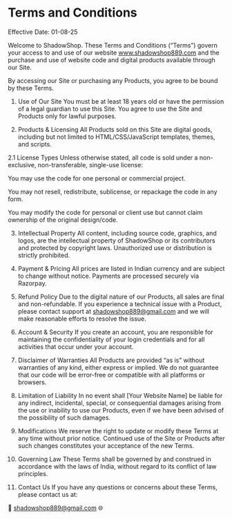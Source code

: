 # Terms and Conditions
Effective Date: 01-08-25

Welcome to ShadowShop. These Terms and Conditions (“Terms”) govern your access to and use of our website www.shadowshop889.com and the purchase and use of website code and digital products available through our Site.

By accessing our Site or purchasing any Products, you agree to be bound by these Terms.

1. Use of Our Site
You must be at least 18 years old or have the permission of a legal guardian to use this Site. You agree to use the Site and Products only for lawful purposes.

2. Products & Licensing
All Products sold on this Site are digital goods, including but not limited to HTML/CSS/JavaScript templates, themes, and scripts.

2.1 License Types
Unless otherwise stated, all code is sold under a non-exclusive, non-transferable, single-use license:

You may use the code for one personal or commercial project.

You may not resell, redistribute, sublicense, or repackage the code in any form.

You may modify the code for personal or client use but cannot claim ownership of the original design/code.

3. Intellectual Property
All content, including source code, graphics, and logos, are the intellectual property of ShadowShop or its contributors and protected by copyright laws. Unauthorized use or distribution is strictly prohibited.

4. Payment & Pricing
All prices are listed in Indian currency and are subject to change without notice. Payments are processed securely via Razorpay.

5. Refund Policy
Due to the digital nature of our Products, all sales are final and non-refundable. If you experience a technical issue with a Product, please contact support at shadowshop889@gmail.com and we will make reasonable efforts to resolve the issue.

6. Account & Security
If you create an account, you are responsible for maintaining the confidentiality of your login credentials and for all activities that occur under your account.

7. Disclaimer of Warranties
All Products are provided “as is” without warranties of any kind, either express or implied. We do not guarantee that our code will be error-free or compatible with all platforms or browsers.

8. Limitation of Liability
In no event shall [Your Website Name] be liable for any indirect, incidental, special, or consequential damages arising from the use or inability to use our Products, even if we have been advised of the possibility of such damages.

9. Modifications
We reserve the right to update or modify these Terms at any time without prior notice. Continued use of the Site or Products after such changes constitutes your acceptance of the new Terms.

10. Governing Law
These Terms shall be governed by and construed in accordance with the laws of India, without regard to its conflict of law principles.

11. Contact Us
If you have any questions or concerns about these Terms, please contact us at:

📧 shadowshop889@gmail.com
🌐 

